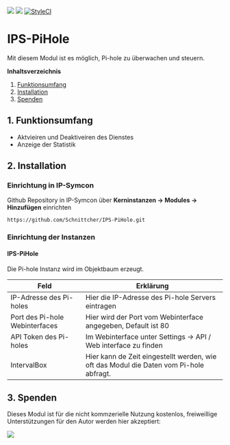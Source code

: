 <a href="https://www.symcon.de"><img src="https://img.shields.io/badge/IP--Symcon-4.0-blue.svg?style=flat-square"/></a>
<a href="https://www.symcon.de"><img src="https://img.shields.io/badge/IP--Symcon-5.0-blue.svg?style=flat-square"/></a>
<a href="https://styleci.io/repos/112193317"><img src="https://styleci.io/repos/144764045/shield?branch=master" alt="StyleCI"></a>
<br />

# IPS-PiHole
Mit diesem Modul ist es möglich, Pi-hole zu überwachen und steuern.


**Inhaltsverzeichnis**

1. [Funktionsumfang](#1-funktionsumfang)  
2. [Installation](#2-installation) 
3. [Spenden](#3-spenden)

## 1. Funktionsumfang
* Aktvieiren und Deaktiveiren des Dienstes
* Anzeige der Statistik

## 2. Installation

### Einrichtung in IP-Symcon
Github Repository in IP-Symcon über **Kerninstanzen -> Modules -> Hinzufügen** einrichten

`https://github.com/Schnittcher/IPS-PiHole.git` 

### Einrichtung der Instanzen

#### IPS-PiHole
Die Pi-hole Instanz wird im Objektbaum erzeugt.

Feld | Erklärung
------------ | -------------
IP-Adresse des Pi-holes | Hier die IP-Adresse des Pi-hole Servers eintragen
Port des Pi-hole Webinterfaces | Hier wird der Port vom Webinterface angegeben, Default ist 80
API Token des Pi-holes | Im Webinterface unter Settings -> API / Web interface zu finden
IntervalBox | Hier kann de Zeit eingestellt werden, wie oft das Modul die Daten vom Pi-hole abfragt.

## 3. Spenden

Dieses Modul ist für die nicht kommzerielle Nutzung kostenlos, freiweillige Unterstützungen für den Autor werden hier akzeptiert:  

<a href="https://www.paypal.com/cgi-bin/webscr?cmd=_s-xclick&hosted_button_id=EK4JRP87XLSHW" target="_blank"><img src="https://www.paypalobjects.com/de_DE/DE/i/btn/btn_donate_LG.gif" border="0" /></a>